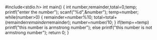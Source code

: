#include<stdio.h>
int main()
{
int number,remainder,total=0,temp;
printf("enter the number");
scanf("%d",&number");
temp=number;
while(number>0)
{
remainder=number%10;
total=total+(remainder*remainder*remainder);
number=number/10;
}
if(temp==temp)
printf("this number is armstrong number");
else
printf("this number is not armstrong number");
return 0;
}
